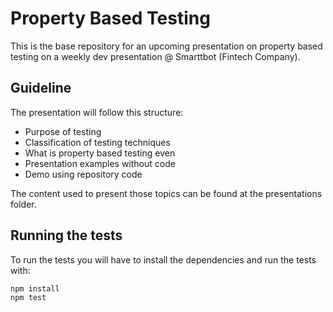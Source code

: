 # Property Based Testing

This is the base repository for an upcoming presentation on property based testing on a weekly dev presentation @ Smarttbot (Fintech Company).

## Guideline

The presentation will follow this structure:

- Purpose of testing
- Classification of testing techniques
- What is property based testing even
- Presentation examples without code
- Demo using repository code

The content used to present those topics can be found at the presentations folder.

## Running the tests

To run the tests you will have to install the dependencies and run the tests with:

```bash
npm install
npm test
```
